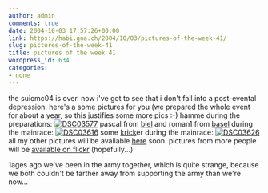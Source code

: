 ```yaml
---
author: admin
comments: true
date: 2004-10-03 17:57:26+00:00
link: https://habi.gna.ch/2004/10/03/pictures-of-the-week-41/
slug: pictures-of-the-week-41
title: pictures of the week 41
wordpress_id: 634
categories:
- none
---
```


the suicmc04 is over. now i've got to see that i don't fall into a post-evental depression.
here's a some pictures for you (we prepared the whole event for about a year, so this justifies some more pics :-)
hamme during the preparations:
[![DSC03577](https://habi.gna.ch/blog/images/DSC03577-tm.jpg)](https://habi.gna.ch/blog/images/DSC03577.jpg)
pascal from [biel](https://velokurierbiel.ch/) and roman1 from [basel](http://veloexpress.ch/) during the mainrace:
[![DSC03616](https://habi.gna.ch/blog/images/DSC03616-tm.jpg)](https://habi.gna.ch/blog/images/DSC03616.jpg)
some [krick](http://www.krick.ch/)er during the mainrace:
[![DSC03626](https://habi.gna.ch/blog/images/DSC03626-tm.jpg)](https://habi.gna.ch/blog/images/DSC03626.jpg)
all my other pictures will be available [here](https://habi.gna.ch/pics/) soon. pictures from more people will be [available on flickr](https://www.flickr.com/groups/suicmc04/) (hopefully...)


1ages ago we've been in the army together, which is quite strange, because we both couldn't be farther away from supporting the army than we're now...
